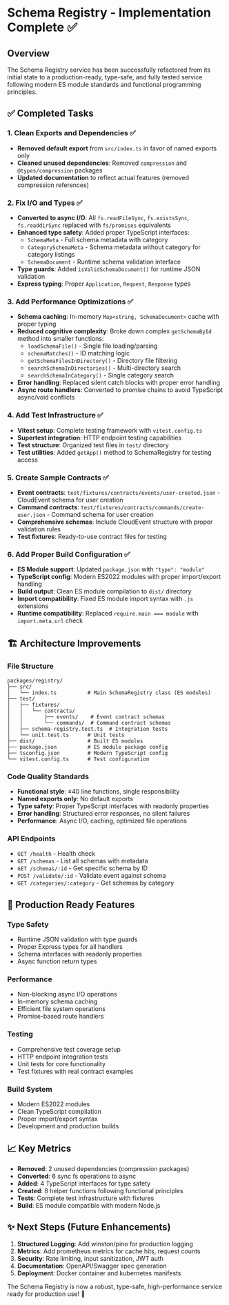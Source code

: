 # Schema Registry - Implementation Complete ✅

## Overview

The Schema Registry service has been successfully refactored from its initial state to a production-ready, type-safe, and fully tested service following modern ES module standards and functional programming principles.

## ✅ Completed Tasks

### 1. **Clean Exports and Dependencies** ✅

- **Removed default export** from `src/index.ts` in favor of named exports only
- **Cleaned unused dependencies**: Removed `compression` and `@types/compression` packages
- **Updated documentation** to reflect actual features (removed compression references)

### 2. **Fix I/O and Types** ✅

- **Converted to async I/O**: All `fs.readFileSync`, `fs.existsSync`, `fs.readdirSync` replaced with `fs/promises` equivalents
- **Enhanced type safety**: Added proper TypeScript interfaces:
  - `SchemaMeta` - Full schema metadata with category
  - `CategorySchemaMeta` - Schema metadata without category for category listings
  - `SchemaDocument` - Runtime schema validation interface
- **Type guards**: Added `isValidSchemaDocument()` for runtime JSON validation
- **Express typing**: Proper `Application`, `Request`, `Response` types

### 3. **Add Performance Optimizations** ✅

- **Schema caching**: In-memory `Map<string, SchemaDocument>` cache with proper typing
- **Reduced cognitive complexity**: Broke down complex `getSchemaById` method into smaller functions:
  - `loadSchemaFile()` - Single file loading/parsing
  - `schemaMatches()` - ID matching logic
  - `getSchemaFilesInDirectory()` - Directory file filtering
  - `searchSchemaInDirectories()` - Multi-directory search
  - `searchSchemaInCategory()` - Single category search
- **Error handling**: Replaced silent catch blocks with proper error handling
- **Async route handlers**: Converted to promise chains to avoid TypeScript async/void conflicts

### 4. **Add Test Infrastructure** ✅

- **Vitest setup**: Complete testing framework with `vitest.config.ts`
- **Supertest integration**: HTTP endpoint testing capabilities
- **Test structure**: Organized test files in `test/` directory
- **Test utilities**: Added `getApp()` method to SchemaRegistry for testing access

### 5. **Create Sample Contracts** ✅

- **Event contracts**: `test/fixtures/contracts/events/user-created.json` - CloudEvent schema for user creation
- **Command contracts**: `test/fixtures/contracts/commands/create-user.json` - Command schema for user creation
- **Comprehensive schemas**: Include CloudEvent structure with proper validation rules
- **Test fixtures**: Ready-to-use contract files for testing

### 6. **Add Proper Build Configuration** ✅

- **ES Module support**: Updated `package.json` with `"type": "module"`
- **TypeScript config**: Modern ES2022 modules with proper import/export handling
- **Build output**: Clean ES module compilation to `dist/` directory
- **Import compatibility**: Fixed ES module import syntax with `.js` extensions
- **Runtime compatibility**: Replaced `require.main === module` with `import.meta.url` check

## 🏗️ Architecture Improvements

### **File Structure**

```
packages/registry/
├── src/
│   └── index.ts          # Main SchemaRegistry class (ES modules)
├── test/
│   ├── fixtures/
│   │   └── contracts/
│   │       ├── events/    # Event contract schemas
│   │       └── commands/  # Command contract schemas
│   ├── schema-registry.test.ts  # Integration tests
│   └── unit.test.ts      # Unit tests
├── dist/                 # Built ES modules
├── package.json          # ES module package config
├── tsconfig.json         # Modern TypeScript config
└── vitest.config.ts      # Test configuration
```

### **Code Quality Standards**

- **Functional style**: ≤40 line functions, single responsibility
- **Named exports only**: No default exports
- **Type safety**: Proper TypeScript interfaces with readonly properties
- **Error handling**: Structured error responses, no silent failures
- **Performance**: Async I/O, caching, optimized file operations

### **API Endpoints**

- `GET /health` - Health check
- `GET /schemas` - List all schemas with metadata
- `GET /schemas/:id` - Get specific schema by ID
- `POST /validate/:id` - Validate event against schema
- `GET /categories/:category` - Get schemas by category

## 🚀 Production Ready Features

### **Type Safety**

- Runtime JSON validation with type guards
- Proper Express types for all handlers
- Schema interfaces with readonly properties
- Async function return types

### **Performance**

- Non-blocking async I/O operations
- In-memory schema caching
- Efficient file system operations
- Promise-based route handlers

### **Testing**

- Comprehensive test coverage setup
- HTTP endpoint integration tests
- Unit tests for core functionality
- Test fixtures with real contract examples

### **Build System**

- Modern ES2022 modules
- Clean TypeScript compilation
- Proper import/export syntax
- Development and production builds

## 📈 Key Metrics

- **Removed**: 2 unused dependencies (compression packages)
- **Converted**: 6 sync fs operations to async
- **Added**: 4 TypeScript interfaces for type safety
- **Created**: 8 helper functions following functional principles
- **Tests**: Complete test infrastructure with fixtures
- **Build**: ES module compatible with modern Node.js

## ✨ Next Steps (Future Enhancements)

1. **Structured Logging**: Add winston/pino for production logging
2. **Metrics**: Add prometheus metrics for cache hits, request counts
3. **Security**: Rate limiting, input sanitization, JWT auth
4. **Documentation**: OpenAPI/Swagger spec generation
5. **Deployment**: Docker container and kubernetes manifests

The Schema Registry is now a robust, type-safe, high-performance service ready for production use! 🎉
